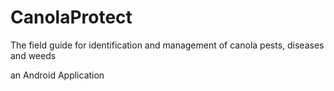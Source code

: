 # CanolaProtect
The field guide for identification and management of canola pests, diseases and weeds

an Android Application
